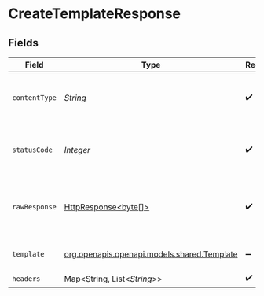 # CreateTemplateResponse


## Fields

| Field                                                                                                                    | Type                                                                                                                     | Required                                                                                                                 | Description                                                                                                              |
| ------------------------------------------------------------------------------------------------------------------------ | ------------------------------------------------------------------------------------------------------------------------ | ------------------------------------------------------------------------------------------------------------------------ | ------------------------------------------------------------------------------------------------------------------------ |
| `contentType`                                                                                                            | *String*                                                                                                                 | :heavy_check_mark:                                                                                                       | HTTP response content type for this operation                                                                            |
| `statusCode`                                                                                                             | *Integer*                                                                                                                | :heavy_check_mark:                                                                                                       | HTTP response status code for this operation                                                                             |
| `rawResponse`                                                                                                            | [HttpResponse<byte[]>](https://docs.oracle.com/en/java/javase/11/docs/api/java.net.http/java/net/http/HttpResponse.html) | :heavy_check_mark:                                                                                                       | Raw HTTP response; suitable for custom response parsing                                                                  |
| `template`                                                                                                               | [org.openapis.openapi.models.shared.Template](../../models/shared/Template.md)                                           | :heavy_minus_sign:                                                                                                       | Returns a template object                                                                                                |
| `headers`                                                                                                                | Map<String, List<*String*>>                                                                                              | :heavy_check_mark:                                                                                                       | N/A                                                                                                                      |